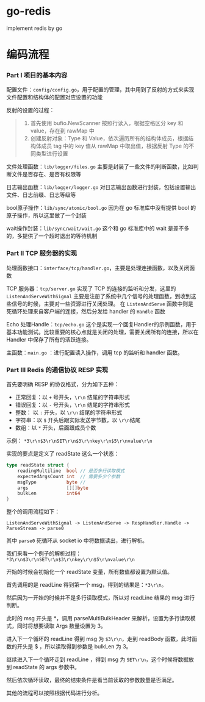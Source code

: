 # go-redis
implement redis by go

# 编码流程
### Part Ⅰ 项目的基本内容
配置文件：`config/config.go`，用于配置的管理，其中用到了反射的方式来实现文件配置和结构体的配置对应设置的功能
 
反射的设置的过程：
> 1. 首先使用 bufio.NewScanner 按照行读入，根据空格区分 key 和 value，存在到 rawMap 中
> 2. 创建反射对象：Type 和 Value，依次遍历所有的结构体成员，根据结构体成员 tag 中的 key 值从 rawMap 中取出值，根据反射 Type 的不同类型进行设置

文件处理函数：`lib/logger/files.go` 主要是封装了一些文件的判断函数，比如判断文件是否存在、是否有权限等

日志输出函数：`lib/logger/logger.go` 对日志输出函数进行封装，包括设置输出文件、日志前缀、日志等级等

bool原子操作：`lib/sync/atomic/bool.go` 因为在 go 标准库中没有提供 bool 的原子操作，所以这里做了一个封装

wait操作封装：`lib/sync/wait/wait.go` 这个和 go 标准库中的 wait 是差不多的，多提供了一个超时退出的等待机制

### Part Ⅱ TCP 服务器的实现

处理函数接口：`interface/tcp/handler.go`，主要是处理连接函数，以及关闭函数

TCP 服务器：`tcp/server.go` 实现了 TCP 的连接的监听和分发，这里的 `ListenAndServeWithSignal` 主要是注册了系统中几个信号的处理函数，到收到这些信号的时候，主要对一些资源进行关闭处理。
在 `ListenAndServe` 函数中则是死循环处理来自客户端的连接，然后分发给 handler 的 `Handle` 函数

Echo 处理Handle：`tcp/echo.go` 这个是实现一个回复Handler的示例函数，用于基本功能测试。比较重要的核心点就是关闭的处理，需要关闭所有的连接，所以在 Handler 中保存了所有的活跃连接。

主函数：`main.go` ：进行配置读入操作，调用 tcp 的监听和 handler 函数。

### Part Ⅲ Redis 的通信协议 RESP 实现

首先要明确 RESP 的协议格式，分为如下五种：
- 正常回复：以 `+` 号开头，`\r\n` 结尾的字符串形式
- 错误回复：以 `-` 号开头，`\r\n` 结尾的字符串形式
- 整数： 以 `:` 开头，以 `\r\n` 结尾的字符串形式
- 字符串：以 `$` 开头后跟实际发送字节数，以 `\r\n`结尾
- 数组：以 `*` 开头，后面跟成员个数

示例：
`*3\r\n$3\r\nSET\r\n$3\r\nkey\r\n$5\r\nvalue\r\n`

实现的要点是定义了 readState 这么一个状态：
```go
type readState struct {
	readingMultiline  bool // 是否多行读取模式
	expectedArgsCount int  // 需要多少个参数
	msgType           byte // 
	args              [][]byte
	bulkLen           int64
}
```
整个的调用流程如下：

`ListenAndServeWithSignal -> ListenAndServe -> RespHandler.Handle -> ParseStream -> parse0`

其中 `parse0` 死循环从 socket io 中将数据读出，进行解析。

我们来看一个例子的解析过程：
`*3\r\n$3\r\nSET\r\n$3\r\nkey\r\n$5\r\nvalue\r\n`

开始的时候会初始化一个 readState 变量，所有数值都设置为默认值。

首先调用的是 readLine 得到第一个 msg，得到的结果是：`*3\r\n`。

然后因为一开始的时候并不是多行读取模式，所以对 readLine 结果的 msg 进行判断。

此时的 msg 开头是 *，调用 parseMultiBulkHeader 来解析，设置为多行读取模式，同时将想要读取 Args 数量设置为 3。

进入下一个循环的 readLine 得到 msg 为 `$3\r\n`，走到 readBody 函数，此时函数的开头是 $ ，所以读取得到参数是 bulkLen 为 3。

继续进入下一个循环走到 readLine ，得到 msg 为 `SET\r\n`，这个时候将数据放到 readState 的 args 参数中。

然后依次循环读取，最终的结束条件是看当前读取的参数数量是否满足。

其他的流程可以按照根据代码进行分析。











